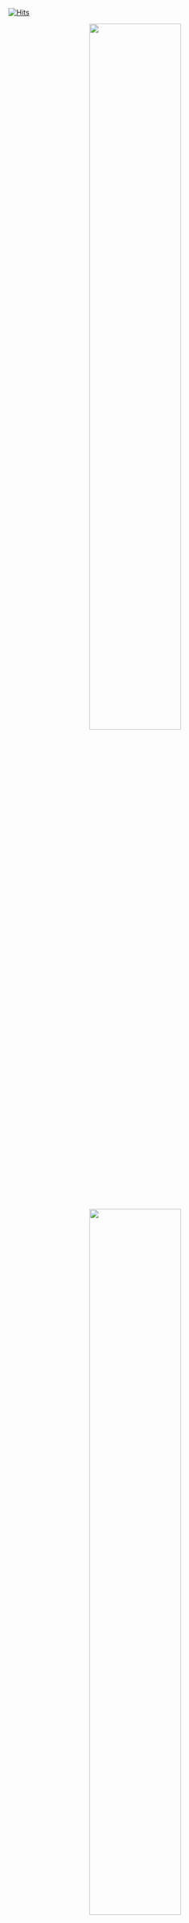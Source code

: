 [![Hits](https://hits.seeyoufarm.com/api/count/incr/badge.svg?url=https%3A%2F%2Fgithub.com%2FPoSungKim%2Fhit-counter&count_bg=%230A0B0A&title_bg=%23E10E0E&icon=&icon_color=%23E7E7E7&title=hits&edge_flat=false)](https://hits.seeyoufarm.com)

<div align="center">
  <a href="https://github.com/PoSungKim?tab=repositories">
    <img width="60%" src="https://github-readme-stats.vercel.app/api?username=PoSungKim" />
  </a>

  <br>
  <br>

  <a href="https://github.com/PoSungKim?tab=repositories">
    <img width="60%" src="https://github-readme-stats.vercel.app/api/top-langs/?username=PoSungKim&layout=compact" />
  </a>
  
  <br>
  <br>

  <a href="https://github.com/PoSungKim?tab=repositories">
    <img width="60%" src="https://github-readme-stats.vercel.app/api/wakatime?username=willianrod" />
  </a>

</div>

<!--
**PoSungKim/PoSungKim** is a ✨ _special_ ✨ repository because its `README.md` (this file) appears on your GitHub profile.

Here are some ideas to get you started:

- 🔭 I’m currently working on ...
- 🌱 I’m currently learning ...
- 👯 I’m looking to collaborate on ...
- 🤔 I’m looking for help with ...
- 💬 Ask me about ...
- 📫 How to reach me: ...
- 😄 Pronouns: ...
- ⚡ Fun fact: ...
-->
